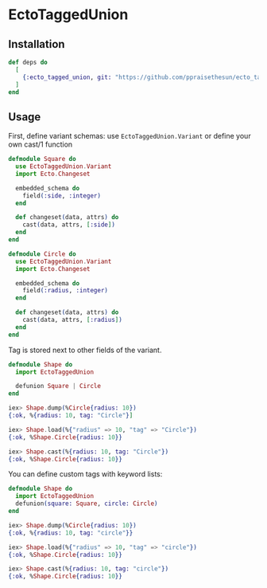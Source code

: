 # EctoTaggedUnion

## Installation

```elixir
def deps do
  [
    {:ecto_tagged_union, git: "https://github.com/ppraisethesun/ecto_tagged_union"}
  ]
end
```

## Usage

First, define variant schemas:
use `EctoTaggedUnion.Variant` or define your own cast/1 function

```elixir
defmodule Square do
  use EctoTaggedUnion.Variant
  import Ecto.Changeset

  embedded_schema do
    field(:side, :integer)
  end

  def changeset(data, attrs) do
    cast(data, attrs, [:side])
  end
end

defmodule Circle do
  use EctoTaggedUnion.Variant
  import Ecto.Changeset

  embedded_schema do
    field(:radius, :integer)
  end

  def changeset(data, attrs) do
    cast(data, attrs, [:radius])
  end
end
```

Tag is stored next to other fields of the variant.

```elixir
defmodule Shape do
  import EctoTaggedUnion

  defunion Square | Circle
end

iex> Shape.dump(%Circle{radius: 10})
{:ok, %{radius: 10, tag: "Circle"}]

iex> Shape.load(%{"radius" => 10, "tag" => "Circle"})
{:ok, %Shape.Circle{radius: 10}}

iex> Shape.cast(%{radius: 10, tag: "Circle"})
{:ok, %Shape.Circle{radius: 10}}
```

You can define custom tags with keyword lists:

```elixir
defmodule Shape do
  import EctoTaggedUnion
  defunion(square: Square, circle: Circle)
end

iex> Shape.dump(%Circle{radius: 10})
{:ok, %{radius: 10, tag: "circle"}}

iex> Shape.load(%{"radius" => 10, "tag" => "circle"})
{:ok, %Shape.Circle{radius: 10}}

iex> Shape.cast(%{radius: 10, tag: "circle"})
{:ok, %Shape.Circle{radius: 10}}
```
